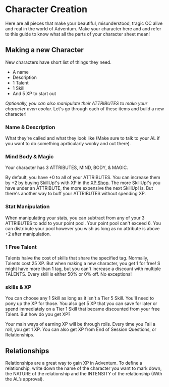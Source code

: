 # Character Creation

Here are all pieces that make your beautiful, misunderstood, tragic OC alive and real in the world of Adventum. Make your character here and and refer to this guide to know what all the parts of your character sheet mean!

## Making a new Character

New characters have short list of things they need.
- A name
- Description
- 1 Talent
- 1 Skill
- And 5 XP to start out

*Optionally, you can also manipulate their ATTRIBUTES to make your character even cooler.*
Let's go through each of these items and build a new character!

### Name & Description

What they're called and what they look like (Make sure to talk to your AL if you want to do something aprticularly wonky and out there).

### Mind Body & Magic

Your character has 3 ATTRIBUTES, MIND, BODY, & MAGIC.

By default, you have +0 to all of your ATTRIBUTES. You can increase them by +2 by buying SkillUp!'s with XP in the [XP Shop](/xp-shop). The more SkillUp!'s you have under an ATTRIBUTE, the more expensive the next SkillUp! is. But there's another way to buff your ATTRIBUTES without spending XP.

### Stat Manipulation

When manipulating your stats, you can subtract from any of your 3 ATTRIBUTES to add to your point pool. Your point pool can't exceed 6. You can distribute your pool however you wish as long as no attribute is above +2 after manipulation.

### 1 Free Talent

Talents halve the cost of skills that share the specified tag. Normally, Talents cost 25 XP. But when making a new character, you get 1 for free! S might have more than 1 tag, but you can't increase a discount with multiple TALENTS. Every skill is either 50% or 0% off. No exceptions!

### skills & XP

You can choose any 1 Skill as long as it isn't a Tier 5 Skill. You'll need to pony up the XP for those. You also get 5 XP that you can save for later or spend immediately on a Tier 1 Skill that became discounted from your free Talent. But how do you get XP?

Your main ways of earning XP will be through rolls. Every time you Fail a roll, you get 1 XP. You can also get XP from End of Session Questions, or Relationships.

## Relationships

Relationships are a great way to gain XP in Adventum. To define a relationship, write down the name of the character you want to mark down, the NATURE of the relationship and the INTENSITY of the relationship (With the AL’s approval).
